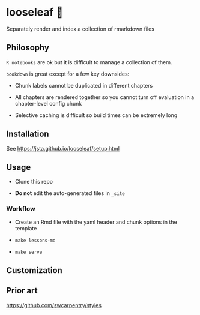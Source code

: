 # looseleaf :leaves:

Separately render and index a collection of rmarkdown files

## Philosophy

`R notebooks` are ok but it is difficult to manage a collection of them.

`bookdown` is great except for a few key downsides:

* Chunk labels cannot be duplicated in different chapters

* All chapters are rendered together so you cannot turn off evaluation in a chapter-level config chunk

* Selective caching is difficult so build times can be extremely long

## Installation

See https://jsta.github.io/looseleaf/setup.html

## Usage

* Clone this repo

* **Do not** edit the auto-generated files in `_site`

### Workflow

* Create an Rmd file with the yaml header and chunk options in the template

* `make lessons-md`

* `make serve`

## Customization

## Prior art

https://github.com/swcarpentry/styles

